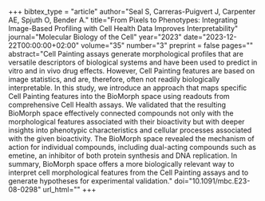 +++
bibtex_type = "article"
author="Seal S, Carreras-Puigvert J, Carpenter AE, Spjuth O, Bender A."
title="From Pixels to Phenotypes: Integrating Image-Based Profiling with Cell Health Data Improves Interpretability"
journal="Molecular Biology of the Cell"
year="2023"
date="2023-12-22T00:00:00+02:00"
volume="35"
number="3"
preprint = false
pages=""
abstract="Cell Painting assays generate morphological profiles that are versatile descriptors of biological systems and have been used to predict in vitro and in vivo drug effects. However, Cell Painting features are based on image statistics, and are, therefore, often not readily biologically interpretable. In this study, we introduce an approach that maps specific Cell Painting features into the BioMorph space using readouts from comprehensive Cell Health assays. We validated that the resulting BioMorph space effectively connected compounds not only with the morphological features associated with their bioactivity but with deeper insights into phenotypic characteristics and cellular processes associated with the given bioactivity. The BioMorph space revealed the mechanism of action for individual compounds, including dual-acting compounds such as emetine, an inhibitor of both protein synthesis and DNA replication. In summary, BioMorph space offers a more biologically relevant way to interpret cell morphological features from the Cell Painting assays and to generate hypotheses for experimental validation."
doi="10.1091/mbc.E23-08-0298"
url_html=""
+++
